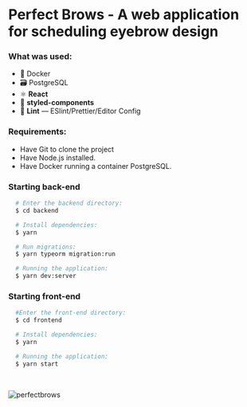 # Perfect Brows - A web application for scheduling eyebrow design

### What was used:
- 🐳 Docker
- 🗃️ PostgreSQL
- ⚛ **React** 
- 💅 **styled-components**
- 💖 **Lint** — ESlint/Prettier/Editor Config

### Requirements:

* Have Git to clone the project
* Have Node.js installed.
* Have Docker running a container PostgreSQL.

### Starting back-end
``` bash
  # Enter the backend directory:
  $ cd backend

  # Install dependencies:
  $ yarn

  # Run migrations:
  $ yarn typeorm migration:run

  # Running the application:
  $ yarn dev:server
``` 
  
 ### Starting front-end
``` bash
  #Enter the front-end directory:
  $ cd frontend

  # Install dependencies:
  $ yarn

  # Running the application:
  $ yarn start
 ``` 
 <br />

![perfectbrows](https://user-images.githubusercontent.com/39500774/94216590-21099300-feb6-11ea-8a29-f1a09ecc27d8.gif)
